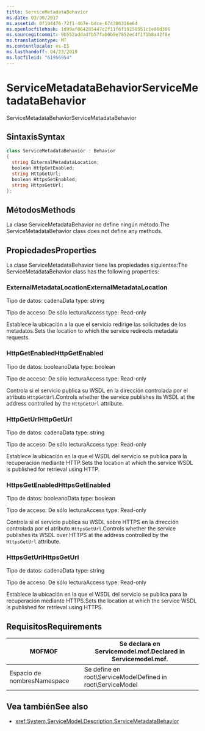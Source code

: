 ```yaml
---
title: ServiceMetadataBehavior
ms.date: 03/30/2017
ms.assetid: 0f194476-72f1-467e-bdce-674306316e64
ms.openlocfilehash: 1d99af064205447c2f11f6f19258551c1e88d386
ms.sourcegitcommit: 9b552addadfb57fab0b9e7852ed4f1f1b8a42f8e
ms.translationtype: MT
ms.contentlocale: es-ES
ms.lasthandoff: 04/23/2019
ms.locfileid: "61956954"
---
```

# <a name="servicemetadatabehavior"></a><span data-ttu-id="3a7bc-102">ServiceMetadataBehavior</span><span class="sxs-lookup"><span data-stu-id="3a7bc-102">ServiceMetadataBehavior</span></span>
<span data-ttu-id="3a7bc-103">ServiceMetadataBehavior</span><span class="sxs-lookup"><span data-stu-id="3a7bc-103">ServiceMetadataBehavior</span></span>  
  
## <a name="syntax"></a><span data-ttu-id="3a7bc-104">Sintaxis</span><span class="sxs-lookup"><span data-stu-id="3a7bc-104">Syntax</span></span>  
  
```csharp
class ServiceMetadataBehavior : Behavior  
{  
  string ExternalMetadataLocation;  
  boolean HttpGetEnabled;  
  string HttpGetUrl;  
  boolean HttpsGetEnabled;  
  string HttpsGetUrl;  
};  
```  
  
## <a name="methods"></a><span data-ttu-id="3a7bc-105">Métodos</span><span class="sxs-lookup"><span data-stu-id="3a7bc-105">Methods</span></span>  
 <span data-ttu-id="3a7bc-106">La clase ServiceMetadataBehavior no define ningún método.</span><span class="sxs-lookup"><span data-stu-id="3a7bc-106">The ServiceMetadataBehavior class does not define any methods.</span></span>  
  
## <a name="properties"></a><span data-ttu-id="3a7bc-107">Propiedades</span><span class="sxs-lookup"><span data-stu-id="3a7bc-107">Properties</span></span>  
 <span data-ttu-id="3a7bc-108">La clase ServiceMetadataBehavior tiene las propiedades siguientes:</span><span class="sxs-lookup"><span data-stu-id="3a7bc-108">The ServiceMetadataBehavior class has the following properties:</span></span>  
  
### <a name="externalmetadatalocation"></a><span data-ttu-id="3a7bc-109">ExternalMetadataLocation</span><span class="sxs-lookup"><span data-stu-id="3a7bc-109">ExternalMetadataLocation</span></span>  
 <span data-ttu-id="3a7bc-110">Tipo de datos: cadena</span><span class="sxs-lookup"><span data-stu-id="3a7bc-110">Data type: string</span></span>  
  
 <span data-ttu-id="3a7bc-111">Tipo de acceso: De sólo lectura</span><span class="sxs-lookup"><span data-stu-id="3a7bc-111">Access type: Read-only</span></span>  
  
 <span data-ttu-id="3a7bc-112">Establece la ubicación a la que el servicio redirige las solicitudes de los metadatos.</span><span class="sxs-lookup"><span data-stu-id="3a7bc-112">Sets the location to which the service redirects metadata requests.</span></span>  
  
### <a name="httpgetenabled"></a><span data-ttu-id="3a7bc-113">HttpGetEnabled</span><span class="sxs-lookup"><span data-stu-id="3a7bc-113">HttpGetEnabled</span></span>  
 <span data-ttu-id="3a7bc-114">Tipo de datos: booleano</span><span class="sxs-lookup"><span data-stu-id="3a7bc-114">Data type: boolean</span></span>  
  
 <span data-ttu-id="3a7bc-115">Tipo de acceso: De sólo lectura</span><span class="sxs-lookup"><span data-stu-id="3a7bc-115">Access type: Read-only</span></span>  
  
 <span data-ttu-id="3a7bc-116">Controla si el servicio publica su WSDL en la dirección controlada por el atributo `HttpGetUrl`.</span><span class="sxs-lookup"><span data-stu-id="3a7bc-116">Controls whether the service publishes its WSDL at the address controlled by the `HttpGetUrl` attribute.</span></span>  
  
### <a name="httpgeturl"></a><span data-ttu-id="3a7bc-117">HttpGetUrl</span><span class="sxs-lookup"><span data-stu-id="3a7bc-117">HttpGetUrl</span></span>  
 <span data-ttu-id="3a7bc-118">Tipo de datos: cadena</span><span class="sxs-lookup"><span data-stu-id="3a7bc-118">Data type: string</span></span>  
  
 <span data-ttu-id="3a7bc-119">Tipo de acceso: De sólo lectura</span><span class="sxs-lookup"><span data-stu-id="3a7bc-119">Access type: Read-only</span></span>  
  
 <span data-ttu-id="3a7bc-120">Establece la ubicación en la que el WSDL del servicio se publica para la recuperación mediante HTTP.</span><span class="sxs-lookup"><span data-stu-id="3a7bc-120">Sets the location at which the service WSDL is published for retrieval using HTTP.</span></span>  
  
### <a name="httpsgetenabled"></a><span data-ttu-id="3a7bc-121">HttpsGetEnabled</span><span class="sxs-lookup"><span data-stu-id="3a7bc-121">HttpsGetEnabled</span></span>  
 <span data-ttu-id="3a7bc-122">Tipo de datos: booleano</span><span class="sxs-lookup"><span data-stu-id="3a7bc-122">Data type: boolean</span></span>  
  
 <span data-ttu-id="3a7bc-123">Tipo de acceso: De sólo lectura</span><span class="sxs-lookup"><span data-stu-id="3a7bc-123">Access type: Read-only</span></span>  
  
 <span data-ttu-id="3a7bc-124">Controla si el servicio publica su WSDL sobre HTTPS en la dirección controlada por el atributo `HttpsGetUrl`.</span><span class="sxs-lookup"><span data-stu-id="3a7bc-124">Controls whether the service publishes its WSDL over HTTPS at the address controlled by the `HttpsGetUrl` attribute.</span></span>  
  
### <a name="httpsgeturl"></a><span data-ttu-id="3a7bc-125">HttpsGetUrl</span><span class="sxs-lookup"><span data-stu-id="3a7bc-125">HttpsGetUrl</span></span>  
 <span data-ttu-id="3a7bc-126">Tipo de datos: cadena</span><span class="sxs-lookup"><span data-stu-id="3a7bc-126">Data type: string</span></span>  
  
 <span data-ttu-id="3a7bc-127">Tipo de acceso: De sólo lectura</span><span class="sxs-lookup"><span data-stu-id="3a7bc-127">Access type: Read-only</span></span>  
  
 <span data-ttu-id="3a7bc-128">Establece la ubicación en la que el WSDL del servicio se publica para la recuperación mediante HTTPS.</span><span class="sxs-lookup"><span data-stu-id="3a7bc-128">Sets the location at which the service WSDL is published for retrieval using HTTPS.</span></span>  
  
## <a name="requirements"></a><span data-ttu-id="3a7bc-129">Requisitos</span><span class="sxs-lookup"><span data-stu-id="3a7bc-129">Requirements</span></span>  
  
|<span data-ttu-id="3a7bc-130">MOF</span><span class="sxs-lookup"><span data-stu-id="3a7bc-130">MOF</span></span>|<span data-ttu-id="3a7bc-131">Se declara en Servicemodel.mof.</span><span class="sxs-lookup"><span data-stu-id="3a7bc-131">Declared in Servicemodel.mof.</span></span>|  
|---------|-----------------------------------|  
|<span data-ttu-id="3a7bc-132">Espacio de nombres</span><span class="sxs-lookup"><span data-stu-id="3a7bc-132">Namespace</span></span>|<span data-ttu-id="3a7bc-133">Se define en root\ServiceModel</span><span class="sxs-lookup"><span data-stu-id="3a7bc-133">Defined in root\ServiceModel</span></span>|  
  
## <a name="see-also"></a><span data-ttu-id="3a7bc-134">Vea también</span><span class="sxs-lookup"><span data-stu-id="3a7bc-134">See also</span></span>

- <xref:System.ServiceModel.Description.ServiceMetadataBehavior>
